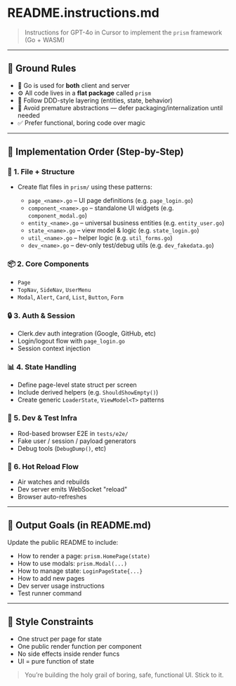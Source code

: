 # README.instructions.md

> Instructions for GPT-4o in Cursor to implement the `prism` framework (Go + WASM)

---

## 🚧 Ground Rules

* 🐹 Go is used for **both** client and server
* ⚙️ All code lives in a **flat package** called `prism`
* 🧱 Follow DDD-style layering (entities, state, behavior)
* 🚫 Avoid premature abstractions — defer packaging/internalization until needed
* ✅ Prefer functional, boring code over magic

---

## 🧭 Implementation Order (Step-by-Step)

### 📁 1. File + Structure

* Create flat files in `prism/` using these patterns:

  * `page_<name>.go` – UI page definitions (e.g. `page_login.go`)
  * `component_<name>.go` – standalone UI widgets (e.g. `component_modal.go`)
  * `entity_<name>.go` – universal business entities (e.g. `entity_user.go`)
  * `state_<name>.go` – view model & logic (e.g. `state_login.go`)
  * `util_<name>.go` – helper logic (e.g. `util_forms.go`)
  * `dev_<name>.go` – dev-only test/debug utils (e.g. `dev_fakedata.go`)

### 📦 2. Core Components

* `Page`
* `TopNav`, `SideNav`, `UserMenu`
* `Modal`, `Alert`, `Card`, `List`, `Button`, `Form`

### 🔒 3. Auth & Session

* Clerk.dev auth integration (Google, GitHub, etc)
* Login/logout flow with `page_login.go`
* Session context injection

### 📊 4. State Handling

* Define page-level state struct per screen
* Include derived helpers (e.g. `ShouldShowEmpty()`)
* Create generic `LoaderState`, `ViewModel<T>` patterns

### 🧪 5. Dev & Test Infra

* Rod-based browser E2E in `tests/e2e/`
* Fake user / session / payload generators
* Debug tools (`DebugDump()`, etc)

### 🔁 6. Hot Reload Flow

* Air watches and rebuilds
* Dev server emits WebSocket "reload"
* Browser auto-refreshes

---

## 🧩 Output Goals (in README.md)

Update the public README to include:

* How to render a page: `prism.HomePage(state)`
* How to use modals: `prism.Modal(...)`
* How to manage state: `LoginPageState{...}`
* How to add new pages
* Dev server usage instructions
* Test runner command

---

## 🧠 Style Constraints

* One struct per page for state
* One public render function per component
* No side effects inside render funcs
* UI = pure function of state

> You’re building the holy grail of boring, safe, functional UI. Stick to it.
